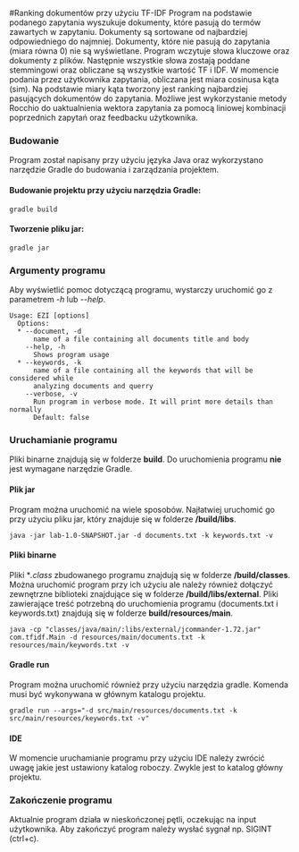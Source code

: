 #Ranking dokumentów przy użyciu TF-IDF
Program na podstawie podanego zapytania wyszukuje dokumenty, które pasują do termów zawartych w zapytaniu.
Dokumenty są sortowane od najbardziej odpowiedniego do najmniej. Dokumenty, które nie pasują do zapytania (miara równa 0) nie są wyświetlane.
Program wczytuje słowa kluczowe oraz dokumenty z plików. Następnie wszystkie słowa zostają poddane stemmingowi oraz obliczane są wszystkie wartość TF i IDF.
W momencie podania przez użytkownika zapytania, obliczana jest miara cosinusa kąta (sim). Na podstawie miary kąta tworzony jest ranking najbardziej pasujących dokumentów do zapytania.
Możliwe jest wykorzystanie metody Rocchio do uaktualnienia wektora zapytania za pomocą liniowej kombinacji poprzednich zapytań oraz feedbacku użytkownika.

### Budowanie
Program został napisany przy użyciu języka Java oraz wykorzystano narzędzie Gradle do budowania i zarządzania projektem.

#### Budowanie projektu przy użyciu narzędzia Gradle:
```
gradle build
```

#### Tworzenie pliku jar:
```
gradle jar
```

### Argumenty programu
Aby wyświetlić pomoc dotyczącą programu, wystarczy uruchomić go z parametrem *-h* lub *--help*.
```
Usage: EZI [options]
  Options:
  * --document, -d
      name of a file containing all documents title and body
    --help, -h
      Shows program usage
  * --keywords, -k
      name of a file containing all the keywords that will be considered while 
      analyzing documents and querry
    --verbose, -v
      Run program in verbose mode. It will print more details than normally
      Default: false
```

### Uruchamianie programu
Pliki binarne znajdują się w folderze **build**. Do uruchomienia programu **nie** jest wymagane narzędzie Gradle.
#### Plik jar
Program można uruchomić na wiele sposobów. Najłatwiej uruchomić go przy użyciu pliku jar, który znajduje się w folderze **/build/libs**.

```
java -jar lab-1.0-SNAPSHOT.jar -d documents.txt -k keywords.txt -v
```

#### Pliki binarne
Pliki **.class* zbudowanego programu znajdują się w folderze **/build/classes**. Można uruchomić program przy ich użyciu ale należy również dołączyć zewnętrzne biblioteki znajdujące się w folderze **/build/libs/external**. Pliki zawierające treść potrzebną do uruchomienia programu (documents.txt i keywords.txt) znajdują się w folderze **build/resources/main**.
```
java -cp "classes/java/main/:libs/external/jcommander-1.72.jar" com.tfidf.Main -d resources/main/documents.txt -k resources/main/keywords.txt -v
```

#### Gradle run
Program można uruchomić również przy użyciu narzędzia gradle. Komenda musi być wykonywana w głównym katalogu projektu.
```
gradle run --args="-d src/main/resources/documents.txt -k src/main/resources/keywords.txt -v"
```

#### IDE
W momencie uruchamianie programu przy użyciu IDE należy zwrócić uwagę jakie jest ustawiony katalog roboczy. Zwykle jest to katalog główny projektu.

### Zakończenie programu
Aktualnie program działa w nieskończonej pętli, oczekując na input użytkownika. Aby zakończyć program należy wysłać sygnał np. SIGINT (ctrl+c).

